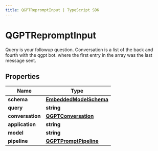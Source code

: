 ```yaml
---
title: QGPTRepromptInput | TypeScript SDK
---
```



# QGPTRepromptInput

Query is your followup question.  Conversation is a list of the back and fourth with the qgpt bot. where the first entry in the array was the last message sent.

## Properties

Name | Type
------------ | -------------
**schema** | [**EmbeddedModelSchema**](EmbeddedModelSchema)
**query** | **string**
**conversation** | [**QGPTConversation**](QGPTConversation)
**application** | **string**
**model** | **string**
**pipeline** | [**QGPTPromptPipeline**](QGPTPromptPipeline)


